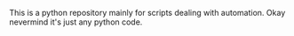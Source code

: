 This is a python repository mainly for scripts dealing with automation. Okay nevermind it's just any python code. 

